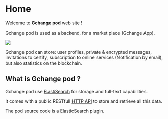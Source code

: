 # Home

Welcome to **Gchange pod** web site !

Gchange pod is used as a backend, for a market place (Gchange App).

<img src="./images/logos/logo_200px.png"/>

Gchange pod can store: user profiles, private & encrypted messages, invitations to certify, subscription to online services (Notification by email), but also statistics on the blockchain.  

## What is Gchange pod ?

Gchange pod use [ElastiSearch](https://www.elastic.co/fr/products/elasticsearch) for storage and full-text capabilities. 

It comes with a public RESTfull [HTTP API](./REST_API.html) to store and retrieve all this data.

The pod source code is a ElasticSearch plugin.

